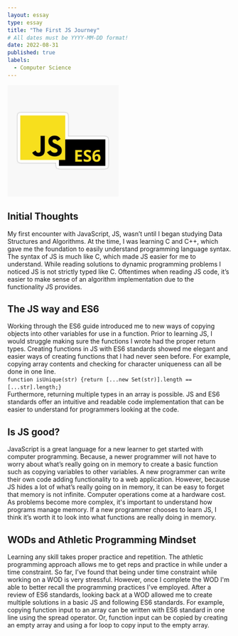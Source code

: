 ```yaml
---
layout: essay
type: essay
title: "The First JS Journey"
# All dates must be YYYY-MM-DD format!
date: 2022-08-31
published: true
labels:
  - Computer Science
---
```


<img width="250px" class="rounded float-start pe-4" src="../img/JSES6.jpg" alt = "JS ES6 logo">


 
## Initial Thoughts

My first encounter with JavaScript, JS, wasn’t until I began studying Data Structures and Algorithms. At the time, I was learning C and C++, which gave me the foundation to easily understand programming language syntax. The syntax of JS is much like C, which made JS easier for me to understand. While reading solutions to dynamic programming problems I noticed JS is not strictly typed like C. Oftentimes when reading JS code, it’s easier to make sense of an algorithm implementation due to the functionality JS provides.


## The JS way and ES6

Working through the ES6 guide introduced me to new ways of copying objects into other variables for use in a function. Prior to learning JS, I would struggle making sure the functions I wrote had the proper return types. Creating functions in JS with ES6 standards showed me elegant and easier ways of creating functions that I had never seen before. For example, copying array contents and checking for character uniqueness can all be done in one line. 
<br>```function isUnique(str) {return [...new Set(str)].length == [...str].length;}```<br>
Furthermore, returning multiple types in an array is possible. JS and ES6 standards offer an intuitive and readable code implementation that can be easier to understand for programmers looking at the code.

## Is JS good?

JavaScript is a great language for a new learner to get started with computer programming. Because, a newer programmer will not have to worry about what’s really going on in memory to create a basic function such as copying variables to other variables. A new programmer can write their own code adding functionality to a web application. However, because JS hides a lot of what’s really going on in memory, it can be easy to forget that memory is not infinite. Computer operations come at a hardware cost. As problems become more complex, it's important to understand how programs manage memory. If a new programmer chooses to learn JS, I think it’s worth it to look into what functions are really doing in memory.

## WODs and Athletic Programming Mindset




Learning any skill takes proper practice and repetition. The athletic programming approach allows me to get reps and practice in while under a time constraint. So far, I’ve found that being under time constraint while working on a WOD is very stressful. However, once I complete the WOD I'm able to better recall the programming practices I’ve employed. After a review of ES6 standards, looking back at a WOD allowed me to create multiple solutions in a basic JS and following ES6 standards. For example, copying function input to an array can be written with ES6 standard in one line using the spread operator. Or, function input can be copied by creating an empty array and using a for loop to copy input to the empty array.
